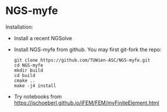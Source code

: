 # NGS-myfe


Installation:

* Install a recent NGSolve

* Install NGS-myfe from github. You may first git-fork the repo:

      git clone https://github.com/TUWien-ASC/NGS-myfe.git
      cd NGS-myfe
      mkdir build
      cd build
      cmake ..
      make -j4 install

* Try notebooks from https://jschoeberl.github.io/iFEM/FEM/myFiniteElement.html

